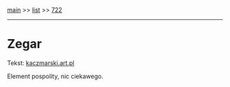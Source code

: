 [main](../main.md) >> [list](../list.md) >> [722](722.md)

---

# Zegar

Tekst: [kaczmarski.art.pl](https://www.kaczmarski.art.pl/tworczosc/wiersze/zegar/)

Element pospolity, nic ciekawego.